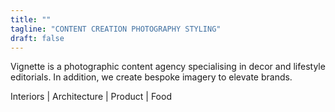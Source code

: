```yaml
---
title: ""
tagline: "CONTENT CREATION PHOTOGRAPHY STYLING"
draft: false
---
```

Vignette is a photographic content agency specialising in decor and lifestyle editorials. In addition, we create bespoke imagery to elevate brands.
 
Interiors | Architecture | Product | Food

